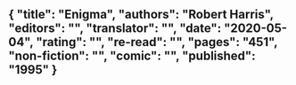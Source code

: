 {
 "title": "Enigma",
 "authors": "Robert Harris",
 "editors": "",
 "translator": "",
 "date": "2020-05-04",
 "rating": "",
 "re-read": "",
 "pages": "451",
 "non-fiction": "",
 "comic": "",
 "published": "1995"
}
---

